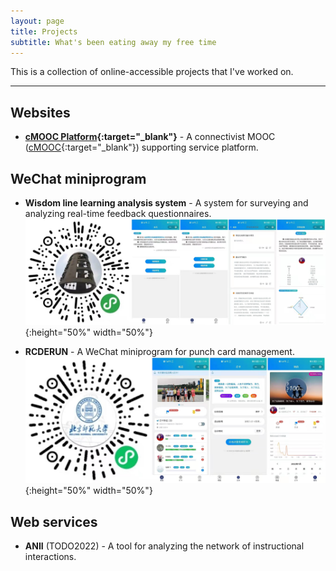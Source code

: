 ```yaml
---
layout: page
title: Projects
subtitle: What's been eating away my free time
---
```


This is a collection of online-accessible projects that I've worked on.  

------
## Websites
* **[cMOOC Platform](https://cmooc.bnu.edu.cn){:target="_blank"}** - A connectivist MOOC ([cMOOC](https://en.wikipedia.org/wiki/Massive_open_online_course){:target="_blank"}) supporting service platform.  

## WeChat miniprogram
* **Wisdom line learning analysis system** - A system for surveying and analyzing real-time feedback questionnaires.  
![LearningAnalysisSystem](/assets/img/photos/202001-learning-analysis-system-min.jpg){:height="50%" width="50%"}  

* **RCDERUN** - A WeChat miniprogram for punch card management.  
![RCDERUN](/assets/img/photos/201912-rcderun-min.jpg){:height="50%" width="50%"}

## Web services
* **ANII** (TODO2022) - A tool for analyzing the network of instructional interactions.  
